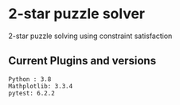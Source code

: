 # 2-star puzzle solver

2-star puzzle solving using constraint satisfaction

## Current Plugins and versions
```
Python : 3.8
Mathplotlib: 3.3.4
pytest: 6.2.2
```
